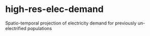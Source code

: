 # high-res-elec-demand
Spatio-temporal projection of electricity demand for previously un-electrified populations
